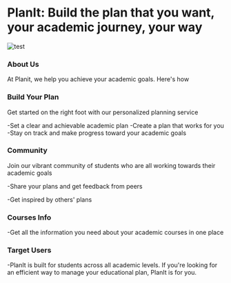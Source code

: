 # PlanIt: Build the plan that you want, your academic journey, your way

![test](/workspaces/SWE363-Project/Resources/logo-no-background.png)
### About Us

At Planit, we help you achieve your academic goals. Here's how

### Build Your Plan

Get started on the right foot with our personalized planning service

-Set a clear and achievable academic plan
-Create a plan that works for you
-Stay on track and make progress toward your academic goals

### Community

Join our vibrant community of students who are all working towards their academic goals

-Share your plans and get feedback from peers

-Get inspired by others' plans

### Courses Info

-Get all the information you need about your academic courses in one place

### Target Users

-PlanIt is built for students across all academic levels. If you're looking for an efficient way to manage your educational plan, PlanIt is for you.
